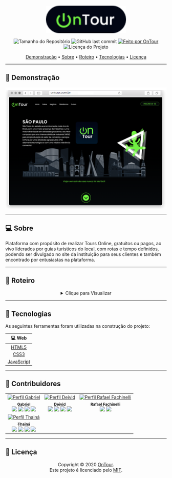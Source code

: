 <p align="center">
  <img alt="OnTour" src=".github/banner.svg" width="250px"/>
<p>

<p align="center"> 
  <img alt="Tamanho do Repositório" src="https://img.shields.io/github/repo-size/rafaelfachinelli/OnTour?color=219653&style=for-the-badge">
  <img alt="GitHub last commit" src="https://img.shields.io/github/last-commit/rafaelfachinelli/OnTour?color=219653&style=for-the-badge">
  <a href="https://github.com/rafaelfachinelli">
    <img alt="Feito por OnTour" src="https://img.shields.io/badge/Desenvolvedor-OnTour-%219653?color=219653&style=for-the-badge">
  </a>
  <img alt="Licença do Projeto" src="https://img.shields.io/github/license/rafaelfachinelli/OnTour?color=219653&style=for-the-badge"/>
<p>

<p align="center">
 <a href="#movie_camera-demonstração">Demonstração</a> •
 <a href="#computer-sobre">Sobre</a> •
 <a href="#memo-roteiro">Roteiro</a> •
 <a href="#hammer-tecnologias">Tecnologias</a> •
 <a href="#page_facing_up-licença">Licença</a>
</p>

---
## :movie_camera: **Demonstração**

<p align="center">
  <kbd><img alt="OnTour" src=".github/desktop_demo.png"/></kbd>
<p>
  
---
## :computer: Sobre

Plataforma com propósito de realizar Tours Online, gratuitos ou pagos, ao vivo liderados por guias turisticos do local, com rotas e tempo definidos, podendo ser divulgado no site da instituição para seus clientes e também encontrado por entusiastas na plataforma.

---
## :memo: **Roteiro**

<div align="center">
<details>
<summary>Clique para Visualizar</summary>

|      Estado      |     Tarefa    |
|      :---:       |      :---     |
|||

</details>
</div>

---
## :hammer: **Tecnologias**

As seguintes ferramentas foram utilizadas na construção do projeto:

<div align="center">

|:computer: Web|
|:---:|
|[HTML5](https://developer.mozilla.org/pt-BR/docs/Web/HTML/HTML5)	|
|[CSS3](https://developer.mozilla.org/pt-BR/docs/Archive/CSS3)		|
|[JavaScript](https://www.ecma-international.org/publications/standards/Ecma-262.htm)|

</div>

---
## :muscle: **Contribuidores**

<div align="center">

<!-- prettier-ignore-start -->
<!-- markdownlint-disable -->

<table>
  <tr>
    <td align="center">
      <a href="https://PORTFOLIOURL.COM">
        <img src="https://avatars1.githubusercontent.com/u/9919?s=200&v=4" width="100px;" alt="Perfil Gabriel"/><br />
        <sub><b>Gabriel</b></sub>
      </a>
      <br/>
      <a href="https://www.linkedin.com/in/CONTRIBUTORNAME" title="LinkedIn"><img src="https://simpleicons.org/icons/linkedin.svg" width="20px"/></a>
      <a href="https://github.com/CONTRIBUTORNAME" title="GitHub"><img src="https://simpleicons.org/icons/github.svg" width="20px"/></a>
      <a href="https://www.facebook.com/CONTRIBUTORNAME" title="Facebook"><img src="https://simpleicons.org/icons/facebook.svg" width="20px"/></a>
      <a href="https://www.youtube.com/CANALNAME" title="YouTube"><img src="https://simpleicons.org/icons/youtube.svg" width="20px"/></a>
    </td>
    <td align="center">
      <a href="https://PORTFOLIOURL.COM">
        <img src="https://avatars1.githubusercontent.com/u/9919?s=200&v=4" width="100px;" alt="Perfil Deivid"/><br />
        <sub><b>Deivid</b></sub>
      </a>
      <br/>
      <a href="https://www.linkedin.com/in/CONTRIBUTORNAME" title="LinkedIn"><img src="https://simpleicons.org/icons/linkedin.svg" width="20px"/></a>
      <a href="https://github.com/CONTRIBUTORNAME" title="GitHub"><img src="https://simpleicons.org/icons/github.svg" width="20px"/></a>
      <a href="https://www.facebook.com/CONTRIBUTORNAME" title="Facebook"><img src="https://simpleicons.org/icons/facebook.svg" width="20px"/></a>
      <a href="https://www.youtube.com/CANALNAME" title="YouTube"><img src="https://simpleicons.org/icons/youtube.svg" width="20px"/></a>
    </td>
    <td align="center">
      <a href="https://github.com/rafaelfachinelli">
        <img src="https://avatars2.githubusercontent.com/u/19878139?s=460&u=363cb967c17e13003de2cbb894771bbb51ac2eb1&v=4" width="100px;" alt="Perfil Rafael Fachinelli"/><br />
        <sub><b>Rafael Fachinelli</b></sub>
      </a>
      <br/>
      <a href="https://www.linkedin.com/in/rafaelfachinelli" title="LinkedIn"><img src="https://simpleicons.org/icons/linkedin.svg" width="20px"/></a>
      <a href="https://github.com/rafaelfachinelli" title="GitHub"><img src="https://simpleicons.org/icons/github.svg" width="20px"/></a>
    </td>
  </tr>
  <tr>
    <td align="center">
      <a href="https://PORTFOLIOURL.COM">
        <img src="https://avatars1.githubusercontent.com/u/9919?s=200&v=4" width="100px;" alt="Perfil Thainá"/><br />
        <sub><b>Thainá</b></sub>
      </a>
      <br/>
      <a href="https://www.linkedin.com/in/CONTRIBUTORNAME" title="LinkedIn"><img src="https://simpleicons.org/icons/linkedin.svg" width="20px"/></a>
      <a href="https://github.com/CONTRIBUTORNAME" title="GitHub"><img src="https://simpleicons.org/icons/github.svg" width="20px"/></a>
      <a href="https://www.facebook.com/CONTRIBUTORNAME" title="Facebook"><img src="https://simpleicons.org/icons/facebook.svg" width="20px"/></a>
      <a href="https://www.youtube.com/CANALNAME" title="YouTube"><img src="https://simpleicons.org/icons/youtube.svg" width="20px"/></a>
    </td>
  </tr>
</table>

<!-- markdownlint-restore -->
<!-- prettier-ignore-end -->

</div>

---
## :page_facing_up: **Licença**

<div align="center">

Copyright © 2020 [OnTour](https://rafaelfachinelli.github.io/OnTour/).<br />
Este projeto é licenciado pelo [MIT](./LICENSE).

</div>
